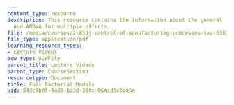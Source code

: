 ```yaml
---
content_type: resource
description: This resource contains the information about the general  linear model
  and ANOVA for multiple effects.
file: /media/courses/2-830j-control-of-manufacturing-processes-sma-6303-spring-2008/843c9b0f4a89ba3d36fc06acd5e5da6a_lecture12.pdf
file_type: application/pdf
learning_resource_types:
- Lecture Videos
ocw_type: OCWFile
parent_title: Lecture Videos
parent_type: CourseSection
resourcetype: Document
title: Full Factorial Models
uid: 843c9b0f-4a89-ba3d-36fc-06acd5e5da6a
---
```

